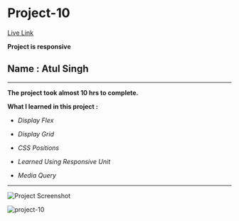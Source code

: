 # Project-10

[Live Link](https://ineuron-live-classs-project-10.netlify.app/)

**Project is responsive**

## Name : Atul Singh

---

**The project took almost 10 hrs to complete.**

**What I learned in this project :**

- _Display Flex_
- _Display Grid_

- _CSS Positions_
- _Learned Using Responsive Unit_
- _Media Query_

---

![Project Screenshot](https://img.shields.io/badge/LiveClass-Project--10-darkblue)

![project-10](https://user-images.githubusercontent.com/112545072/211222790-3f03a03f-9391-4b99-b0c4-09ea123851af.png)
